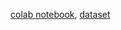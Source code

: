 [colab notebook](https://drive.google.com/file/d/1ziX5Anr2ARs7jHJ2sHYh-2-WfYjZwhYu/view?usp=sharing), [dataset](https://drive.google.com/file/d/1zRzkDrs4LEoe6e8a1ZTerHD-_au7U9nj/view)
